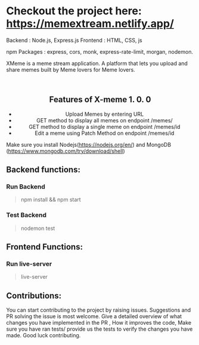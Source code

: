 # Checkout the project here: https://memextream.netlify.app/

Backend : Node.js, Express.js
Frontend : HTML, CSS, js

npm Packages : express, cors, monk, express-rate-limit, morgan, nodemon.

XMeme is a meme stream application. A platform that lets you upload and share memes built by Meme lovers for Meme lovers.


<h2 style="text-align: center; padding-top: 30px;">Features of X-meme 1. 0. 0</h2>
        <ul style="text-align: center;">
            <li>Upload Memes by entering URL</li>
            <li>GET method to display all memes on endpoint /memes/</li>
            <li>GET method to display a single meme on endpoint /memes/id</li>
            <li>Edit a meme using Patch Method on endpoint /memes/id</li>  
        </ul>

Make sure you install Nodejs(https://nodejs.org/en/) and MongoDB (https://www.mongodb.com/try/download/shell)
## Backend functions:

### Run Backend 
>npm install && npm start

### Test Backend
>nodemon test


## Frontend Functions:

### Run live-server
>live-server

## Contributions:

You can start contributing to the project by raising issues.
Suggestions and PR solving the issue is most welcome. 
Give a detailed overview of what changes you have implemented in the PR
, How it improves the code, Make sure you have ran tests/ provide us the tests 
to verify the changes you have made. 
Good luck contributing. 

